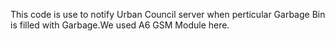 This code is use to notify Urban Council server when perticular Garbage Bin is filled with Garbage.We used A6 GSM Module here.
